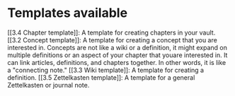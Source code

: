 
# Templates available
[[3.4 Chapter template]]: A template for creating chapters in your vault.
[[3.2 Concept template]]: A template for creating a concept that you are interested in. Concepts are not like a wiki or a definition, it might expand on multiple definitions or an aspect of your chapter that youare interested in. It can link articles, definitions, and chapters together. In other words, it is like a "connecting note."
[[3.3 Wiki template]]: A template for creating a definition.
[[3.5 Zettelkasten template]]: A template for a general Zettelkasten or journal note.